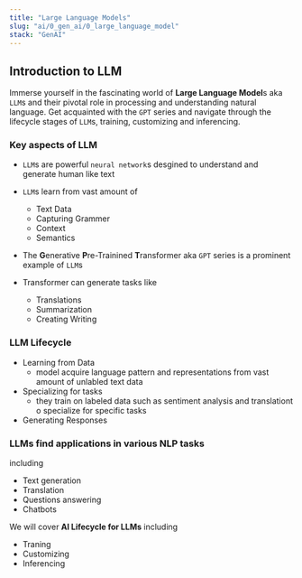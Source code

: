 ```yaml
---
title: "Large Language Models"
slug: "ai/0_gen_ai/0_large_language_model"
stack: "GenAI"
---
```


## Introduction to LLM

Immerse yourself in the fascinating world of **Large Language Model**s aka `LLM`s and their pivotal role in processing and understanding natural language. Get acquainted with the `GPT` series and navigate through the lifecycle stages of `LLM`s, training, customizing and inferencing.

### Key aspects of LLM

- `LLM`s are powerful `neural network`s desgined to understand and generate human like text
- `LLM`s learn from vast amount of
  - Text Data
  - Capturing Grammer
  - Context
  - Semantics

- The **G**enerative **P**re-Trainined **T**ransformer aka `GPT` series is a prominent example of `LLM`s

- Transformer can generate tasks like
  - Translations
  - Summarization
  - Creating Writing

### LLM Lifecycle
  - Learning from Data
    - model acquire language pattern and representations from vast amount of unlabled text data
  - Specializing for tasks
    - they train on labeled data such as sentiment analysis and translationt o specialize for specific tasks
  - Generating Responses

### LLMs find applications in various NLP tasks 

including

- Text generation
- Translation
- Questions answering
- Chatbots

We will cover **AI Lifecycle for LLMs** including

- Traning
- Customizing
- Inferencing
